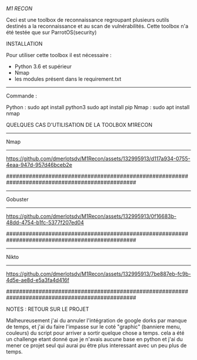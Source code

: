 *M1 RECON*

Ceci est une toolbox de reconnaissance regroupant plusieurs outils destinés a la reconnaissance et au scan de vulnérabilités.
Cette toolbox n'a été testée que sur ParrotOS(security) 


INSTALLATION 

Pour  utiliser cette toolbox il est nécessaire : 
- Python 3.6 et supérieur
- Nmap 
- les modules présent dans le requirement.txt

___________________________
Commande : 

Python : sudo apt install python3
         sudo apt install pip
Nmap   : sudo apt install nmap 


QUELQUES CAS D'UTILISATION DE LA TOOLBOX M1RECON

_______________________________
Nmap 
_______________________________




https://github.com/dmerlotsdv/M1Recon/assets/132995913/d117a934-0755-4eaa-947d-957d46bceb2e




################################################################################################


_______________________________
Gobuster
_______________________________





https://github.com/dmerlotsdv/M1Recon/assets/132995913/0f16683b-48dd-4754-b1fc-5377f207ed04








################################################################################################



_______________________________
Nikto
_______________________________





https://github.com/dmerlotsdv/M1Recon/assets/132995913/7be887eb-fc9b-4d5e-ae8d-e5a3fa4d416f





################################################################################################

NOTES : RETOUR SUR LE PROJET 

Malheureusement j'ai du annuler l'intégration de google dorks par manque de temps, et j'ai du faire l'impasse sur le coté "graphic" (banniere menu, couleurs) du script pour arriver a sortir quelque chose a temps.
cela a été un challenge etant donné que je n'avais aucune base en python et j'ai du mener ce projet seul qui aurai pu être plus interessant avec un peu plus de temps. 


